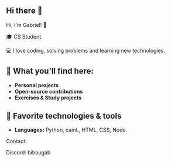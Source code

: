 ## Hi there 👋

Hi, I'm Gabriel! 🚀

🎓 CS Student

💻 I love coding, solving problems and learning new technologies.

## 🌟 What you'll find here:

- **Personal projects**
- **Open-source contributions**
- **Exercises & Study projects**

## 🚀 Favorite technologies & tools

- **Languages:** Python, camL, HTML, CSS, Node.

Contact:

Discord: bibougab
